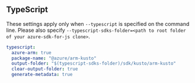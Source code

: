 ## TypeScript

These settings apply only when `--typescript` is specified on the command line.
Please also specify `--typescript-sdks-folder=<path to root folder of your azure-sdk-for-js clone>`.

``` yaml $(typescript)
typescript:
  azure-arm: true
  package-name: "@azure/arm-kusto"
  output-folder: "$(typescript-sdks-folder)/sdk/kusto/arm-kusto"
  clear-output-folder: true
  generate-metadata: true
```
